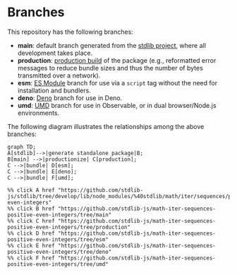 <!--

@license Apache-2.0

Copyright (c) 2022 The Stdlib Authors.

Licensed under the Apache License, Version 2.0 (the "License");
you may not use this file except in compliance with the License.
You may obtain a copy of the License at

    http://www.apache.org/licenses/LICENSE-2.0

Unless required by applicable law or agreed to in writing, software
distributed under the License is distributed on an "AS IS" BASIS,
WITHOUT WARRANTIES OR CONDITIONS OF ANY KIND, either express or implied.
See the License for the specific language governing permissions and
limitations under the License.

-->

# Branches

This repository has the following branches:

-   **main**: default branch generated from the [stdlib project][stdlib-url], where all development takes place.
-   **production**: [production build][production-url] of the package (e.g., reformatted error messages to reduce bundle sizes and thus the number of bytes transmitted over a network).
-   **esm**: [ES Module][esm-url] branch for use via a `script` tag without the need for installation and bundlers.
-   **deno**: [Deno][deno-url] branch for use in Deno.
-   **umd**: [UMD][umd-url] branch for use in Observable, or in dual browser/Node.js environments.

The following diagram illustrates the relationships among the above branches:

```mermaid
graph TD;
A[stdlib]-->|generate standalone package|B;
B[main] -->|productionize| C[production];
C -->|bundle| D[esm];
C -->|bundle| E[deno];
C -->|bundle| F[umd];

%% click A href "https://github.com/stdlib-js/stdlib/tree/develop/lib/node_modules/%40stdlib/math/iter/sequences/positive-even-integers"
%% click B href "https://github.com/stdlib-js/math-iter-sequences-positive-even-integers/tree/main"
%% click C href "https://github.com/stdlib-js/math-iter-sequences-positive-even-integers/tree/production"
%% click D href "https://github.com/stdlib-js/math-iter-sequences-positive-even-integers/tree/esm"
%% click E href "https://github.com/stdlib-js/math-iter-sequences-positive-even-integers/tree/deno"
%% click F href "https://github.com/stdlib-js/math-iter-sequences-positive-even-integers/tree/umd"
```

[stdlib-url]: https://github.com/stdlib-js/stdlib/tree/develop/lib/node_modules/%40stdlib/math/iter/sequences/positive-even-integers
[production-url]: https://github.com/stdlib-js/math-iter-sequences-positive-even-integers/tree/production
[deno-url]: https://github.com/stdlib-js/math-iter-sequences-positive-even-integers/tree/deno
[umd-url]: https://github.com/stdlib-js/math-iter-sequences-positive-even-integers/tree/umd
[esm-url]: https://github.com/stdlib-js/math-iter-sequences-positive-even-integers/tree/esm